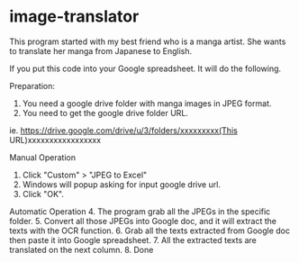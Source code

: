 # image-translator
This program started with my best friend who is a manga artist.
She wants to translate her manga from Japanese to English. 

If you put this code into your Google spreadsheet.
It will do the following. 

Preparation:
1. You need a google drive folder with manga images in JPEG format.
2. You need to get the google drive folder URL.

ie. https://drive.google.com/drive/u/3/folders/xxxxxxxxx(This URL)xxxxxxxxxxxxxxxxx

Manual Operation
1. Click "Custom" > "JPEG to Excel" 
2. Windows will popup asking for input google drive url. 
3. Click "OK". 

Automatic Operation
4. The program grab all the JPEGs in the specific folder. 
5. Convert all those JPEGs into Google doc, and it will extract the texts with the OCR function.
6. Grab all the texts extracted from Google doc then paste it into Google spreadsheet. 
7. All the extracted texts are translated on the next column. 
8. Done
